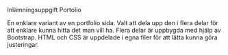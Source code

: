 Inlämningsuppgift Portolio

En enklare variant av en portfolio sida. Valt att dela upp den i flera delar för att enklare kunna hitta det man vill ha. 
Flera delar är uppbygda med hjälp av Bootstrap.
HTML och CSS är uppdelade i egna filer för att lätta kunna göra justeringar.
